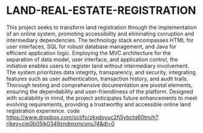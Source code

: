 # LAND-REAL-ESTATE-REGISTRATION
This project seeks to transform land registration through the implementation of an online system, promoting accessibility and eliminating corruption and intermediary dependencies. The technology stack encompasses HTML for user interfaces, SQL for robust database management, and Java for efficient application logic. Employing the MVC architecture for the separation of data model, user interface, and application control, the initiative enables users to register land without intermediary involvement. The system prioritizes data integrity, transparency, and security, integrating features such as user authentication, transaction history, and audit trails. Thorough testing and comprehensive documentation are pivotal elements, ensuring the dependability and user-friendliness of the platform. Designed with scalability in mind, the project anticipates future enhancements to meet evolving requirements, providing a trustworthy and accessible online land registration experience.
code
https://www.dropbox.com/scl/fo/zkxdoyuc2fj5ybctq60tm/h?rlkey=cip0b05jk0349zndmxmcvnu74&dl=0

